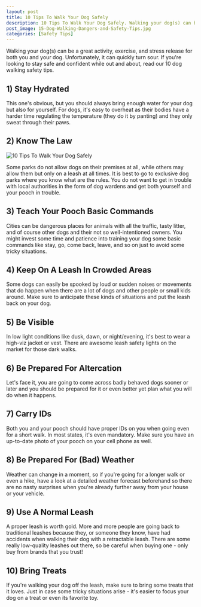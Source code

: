 ```yaml
---
layout: post
title: 10 Tips To Walk Your Dog Safely
description: 10 Tips To Walk Your Dog Safely. Walking your dog(s) can be a great activity, exercise, and stress release for both you and your dog.  
post_image: 15-Dog-Walking-Dangers-and-Safety-Tips.jpg
categories: [Safety Tips]
---
```


Walking your dog(s) can be a great activity, exercise, and stress release for both you and your dog. Unfortunately, it can quickly turn sour. If you're looking to stay safe and confident while out and about, read our 10 dog walking safety tips.  



## 1) Stay Hydrated


This one's obvious, but you should always bring enough water for your dog but also for yourself. For dogs, it's easy to overheat as their bodies have a harder time regulating the temperature (they do it by panting) and they only sweat through their paws. 



## 2) Know The Law
![10 Tips To Walk Your Dog Safely](https://safetyworkblog.com/assets/15-Dog-Walking-Dangers-and-Safety-Tips.jpg)

Some parks do not allow dogs on their premises at all, while others may allow them but only on a leash at all times. It is best to go to exclusive dog parks where you know what are the rules. You do not want to get in trouble with local authorities in the form of dog wardens and get both yourself and your pooch in trouble.



## 3) Teach Your Pooch Basic Commands


Cities can be dangerous places for animals with all the traffic, tasty litter, and of course other dogs and their not so well-intentioned owners. You might invest some time and patience into training your dog some basic commands like stay, go, come back, leave, and so on just to avoid some tricky situations. 



## 4) Keep On A Leash In Crowded Areas


Some dogs can easily be spooked by loud or sudden noises or movements that do happen when there are a lot of dogs and other people or small kids around. Make sure to anticipate these kinds of situations and put the leash back on your dog. 



## 5) Be Visible


In low light conditions like dusk, dawn, or night/evening, it's best to wear a high-viz jacket or vest. There are awesome leash safety lights on the market for those dark walks. 



## 6) Be Prepared For Altercation


Let's face it, you are going to come across badly behaved dogs sooner or later and you should be prepared for it or even better yet plan what you will do when it happens. 



## 7) Carry IDs


Both you and your pooch should have proper IDs on you when going even for a short walk. In most states, it's even mandatory. Make sure you have an up-to-date photo of your pooch on your cell phone as well. 



## 8) Be Prepared For (Bad) Weather


Weather can change in a moment, so if you're going for a longer walk or even a hike, have a look at a detailed weather forecast beforehand so there are no nasty surprises when you're already further away from your house or your vehicle. 



## 9) Use A Normal Leash


A proper leash is worth gold. More and more people are going back to traditional leashes because they, or someone they know, have had accidents when walking their dog with a retractable leash. There are some really low-quality leashes out there, so be careful when buying one - only buy from brands that you trust!



## 10) Bring Treats


If you're walking your dog off the leash, make sure to bring some treats that it loves. Just in case some tricky situations arise - it's easier to focus your dog on a treat or even its favorite toy. 


